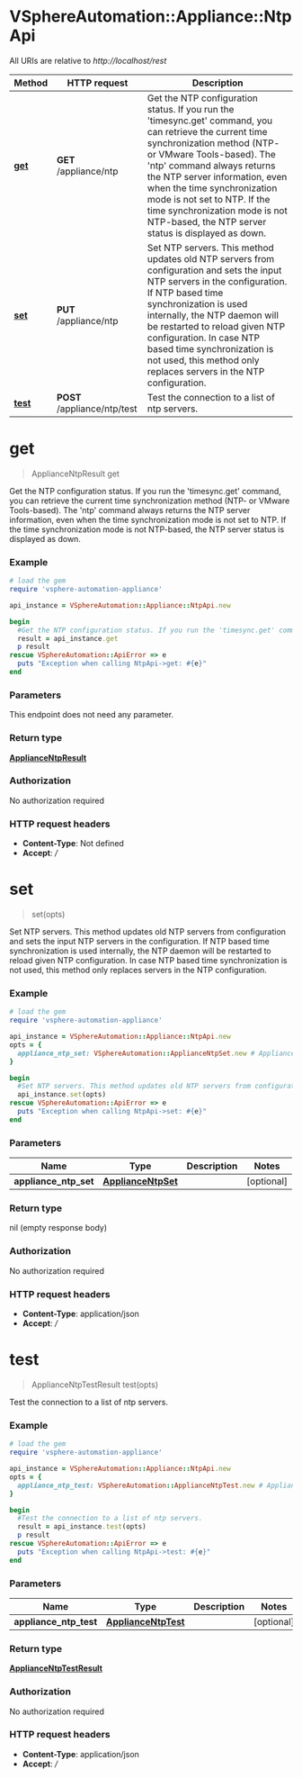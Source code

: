 # VSphereAutomation::Appliance::NtpApi

All URIs are relative to *http://localhost/rest*

Method | HTTP request | Description
------------- | ------------- | -------------
[**get**](NtpApi.md#get) | **GET** /appliance/ntp | Get the NTP configuration status. If you run the &#39;timesync.get&#39; command, you can retrieve the current time synchronization method (NTP- or VMware Tools-based). The &#39;ntp&#39; command always returns the NTP server information, even when the time synchronization mode is not set to NTP. If the time synchronization mode is not NTP-based, the NTP server status is displayed as down.
[**set**](NtpApi.md#set) | **PUT** /appliance/ntp | Set NTP servers. This method updates old NTP servers from configuration and sets the input NTP servers in the configuration. If NTP based time synchronization is used internally, the NTP daemon will be restarted to reload given NTP configuration. In case NTP based time synchronization is not used, this method only replaces servers in the NTP configuration.
[**test**](NtpApi.md#test) | **POST** /appliance/ntp/test | Test the connection to a list of ntp servers.


# **get**
> ApplianceNtpResult get

Get the NTP configuration status. If you run the 'timesync.get' command, you can retrieve the current time synchronization method (NTP- or VMware Tools-based). The 'ntp' command always returns the NTP server information, even when the time synchronization mode is not set to NTP. If the time synchronization mode is not NTP-based, the NTP server status is displayed as down.

### Example
```ruby
# load the gem
require 'vsphere-automation-appliance'

api_instance = VSphereAutomation::Appliance::NtpApi.new

begin
  #Get the NTP configuration status. If you run the 'timesync.get' command, you can retrieve the current time synchronization method (NTP- or VMware Tools-based). The 'ntp' command always returns the NTP server information, even when the time synchronization mode is not set to NTP. If the time synchronization mode is not NTP-based, the NTP server status is displayed as down.
  result = api_instance.get
  p result
rescue VSphereAutomation::ApiError => e
  puts "Exception when calling NtpApi->get: #{e}"
end
```

### Parameters
This endpoint does not need any parameter.

### Return type

[**ApplianceNtpResult**](ApplianceNtpResult.md)

### Authorization

No authorization required

### HTTP request headers

 - **Content-Type**: Not defined
 - **Accept**: */*



# **set**
> set(opts)

Set NTP servers. This method updates old NTP servers from configuration and sets the input NTP servers in the configuration. If NTP based time synchronization is used internally, the NTP daemon will be restarted to reload given NTP configuration. In case NTP based time synchronization is not used, this method only replaces servers in the NTP configuration.

### Example
```ruby
# load the gem
require 'vsphere-automation-appliance'

api_instance = VSphereAutomation::Appliance::NtpApi.new
opts = {
  appliance_ntp_set: VSphereAutomation::ApplianceNtpSet.new # ApplianceNtpSet | 
}

begin
  #Set NTP servers. This method updates old NTP servers from configuration and sets the input NTP servers in the configuration. If NTP based time synchronization is used internally, the NTP daemon will be restarted to reload given NTP configuration. In case NTP based time synchronization is not used, this method only replaces servers in the NTP configuration.
  api_instance.set(opts)
rescue VSphereAutomation::ApiError => e
  puts "Exception when calling NtpApi->set: #{e}"
end
```

### Parameters

Name | Type | Description  | Notes
------------- | ------------- | ------------- | -------------
 **appliance_ntp_set** | [**ApplianceNtpSet**](ApplianceNtpSet.md)|  | [optional] 

### Return type

nil (empty response body)

### Authorization

No authorization required

### HTTP request headers

 - **Content-Type**: application/json
 - **Accept**: */*



# **test**
> ApplianceNtpTestResult test(opts)

Test the connection to a list of ntp servers.

### Example
```ruby
# load the gem
require 'vsphere-automation-appliance'

api_instance = VSphereAutomation::Appliance::NtpApi.new
opts = {
  appliance_ntp_test: VSphereAutomation::ApplianceNtpTest.new # ApplianceNtpTest | 
}

begin
  #Test the connection to a list of ntp servers.
  result = api_instance.test(opts)
  p result
rescue VSphereAutomation::ApiError => e
  puts "Exception when calling NtpApi->test: #{e}"
end
```

### Parameters

Name | Type | Description  | Notes
------------- | ------------- | ------------- | -------------
 **appliance_ntp_test** | [**ApplianceNtpTest**](ApplianceNtpTest.md)|  | [optional] 

### Return type

[**ApplianceNtpTestResult**](ApplianceNtpTestResult.md)

### Authorization

No authorization required

### HTTP request headers

 - **Content-Type**: application/json
 - **Accept**: */*



